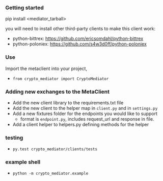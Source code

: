 ### Getting started

pip install <mediator_tarball>

you will need to install other third-party clients to make this client work:
- python-bittrex: https://github.com/ericsomdahl/python-bittrex
- python-poloniex: https://github.com/s4w3d0ff/python-poloniex

### Use

Import the metaclient into your project, 

- `from crypto_mediator import CryptoMediator`

### Adding new exchanges to the MetaClient

- Add the new client library to the requirements.txt file
- Add the new client to the helper map in `client.py` and in `settings.py`
- Add a new fixtures folder for the endpoints you would like to support
  - format is `endpoint.py`, includes request_url and response in file.
- Add a client helper to helpers.py defining methods for the helper

### testing 
- `py.test crypto_mediator/clients/tests`

### example shell
- `python -m crypto_mediator.example`
